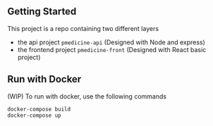 ## Getting Started

This project is a repo containing two different layers
- the api project `pmedicine-api` (Designed with Node and express)
- the frontend project `pmedicine-front` (Designed with React basic project)

## Run with Docker
(WIP) To run with docker, use the following commands
```
docker-compose build 
docker-compose up
```